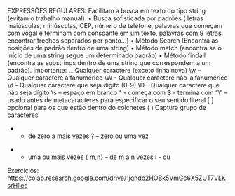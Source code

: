 EXPRESSÕES REGULARES: Facilitam a busca em texto do tipo string (evitam o trabalho manual).
•	Busca sofisticada por padrões ( letras maiúsculas, minúsculas, CEP, número de telefone, palavras que começam com vogal e terminam com consoante em um texto, palavras com 9 letras, encontrar trechos separados por ponto...)
•	Método Search (Encontra as posições de padrão dentro de uma string)
•	Método match (encontra se o início de uma string segue um determinado padrão)
•	Método findall (encontra as substrings dentro de uma string que correspondem a um padrão).
Importante:
._ Qualquer caractere (exceto linha nova)
\w – Qualquer caractere alfanumérico
\W - Qualquer caractere não-alfanumérico
\d - Qualquer caractere que seja dígito (0-9)
\D - Qualquer caractere que não seja dígito
\s – espaço em branco
^ - começa com
$ - termina com
“\” – usado antes de metacaracteres para especificar o seu sentido literal
[ ] opcional para os que estão dentro do colchetes
( ) Captura grupo de caracteres
* - de zero a mais vezes
? – zero ou uma vez
+ - uma ou mais vezes
{ m,n} – de m a n vezes
ǀ - ou

Exercícios: https://colab.research.google.com/drive/1jqndb2HOBk5VmGc6X5ZUT7VLKsrHllee
